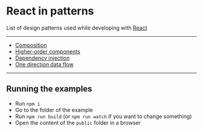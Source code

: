 # React in patterns

List of design patterns used while developing with [React](https://facebook.github.io/react/)

---

* [Composition](./patterns/composition/)
* [Higher-order components](./patterns/higher-order-components/)
* [Dependency injection](./patterns/dependency-injection)
* [One direction data flow](./patterns/one-direction-data-flow)

---

## Running the examples

* Run `npm i`
* Go to the folder of the example
* Run `npm run build` (or `npm run watch` if you want to change something)
* Open the content of the `public` folder in a browser
